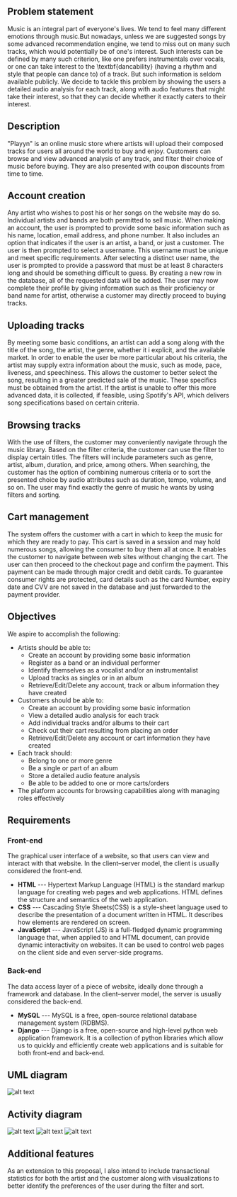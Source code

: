 ## Problem statement

Music is an integral part of everyone's lives. We tend to feel many different emotions through music.But nowadays, unless we are suggested songs by some advanced recommendation engine, we tend to miss out on many such tracks, which would potentially be of one's interest. Such interests can be defined by many such criterion, like one prefers instrumentals over vocals, or one can take interest to the \textbf{dancability} (having a rhythm and style that people can dance to) of a track. But such information is seldom available publicly. We decide to tackle this problem by showing the users a detailed audio analysis for each track, along with audio features that might take their interest, so that they can decide whether it exactly caters to their interest.

## Description

"Playyn" is an online music store where artists will upload their composed tracks for users all around the world to buy and enjoy. Customers can browse and view advanced analysis of any track, and filter their choice of music before buying. They are also presented with coupon discounts from time to time.

## Account creation

Any artist who wishes to post his or her songs on the website may do so. Individual artists and bands are both permitted to sell music. When making an account, the user is prompted to provide some basic information such as his name, location, email address, and phone number. It also includes an option that indicates if the user is an artist, a band, or just a customer. The user is then prompted to select a username. This username must be unique and meet specific requirements. After selecting a distinct user name, the user is prompted to provide a password that must be at least 8 characters long and should be something difficult to guess. By creating a new row in the database, all of the requested data will be added. The user may now complete their profile by giving information such as their proficiency or band name for artist, otherwise a customer may directly proceed to buying tracks.

## Uploading tracks

By meeting some basic conditions, an artist can add a song along with the title of the song, the artist, the genre, whether it i explicit, and the available market. In order to enable the user be more particular about his criteria, the artist may supply extra information about the music, such as mode, pace, liveness, and speechiness. This allows the customer to better select the song, resulting in a greater predicted sale of the music. These specifics must be obtained from the artist. If the artist is unable to offer this more advanced data, it is collected, if feasible, using Spotify's API, which delivers song specifications based on certain criteria.

## Browsing tracks

With the use of filters, the customer may conveniently navigate through the music library. Based on the filter criteria, the customer can use the filter to display certain titles. The filters will include parameters such as genre, artist, album, duration, and price, among others. When searching, the customer has the option of combining numerous criteria or to sort the presented choice by audio attributes such as duration, tempo, volume, and so on. The user may find exactly the genre of music he wants by using filters and sorting.

## Cart management

The system offers the customer with a cart in which to keep the music for which they are ready to pay. This cart is saved in a session and may hold numerous songs, allowing the consumer to buy them all at once. It enables the customer to navigate between web sites without changing the cart. The user can then proceed to the checkout page and confirm the payment. This payment can be made through major credit and debit cards. To guarantee consumer rights are protected, card details such as the card Number, expiry date and CVV are not saved in the database and just forwarded to the payment provider.

## Objectives

We aspire to accomplish the following:
- Artists should be able to:
	- Create an account by providing some basic information
	- Register as a band or an individual performer
	- Identify themselves as a vocalist and/or an instrumentalist
	- Upload tracks as singles or in an album
	- Retrieve/Edit/Delete any account, track or album information they have created
- Customers should be able to:
	- Create an account by providing some basic information
	- View a detailed audio analysis for each track
	- Add individual tracks and/or albums to their cart
	- Check out their cart resulting from placing an order
	- Retrieve/Edit/Delete any account or cart information they have created
- Each track should:
	- Belong to one or more genre
	- Be a single or part of an album
	- Store a detailed audio feature analysis
	- Be able to be added to one or more carts/orders
- The platform accounts for browsing capabilities along with managing roles effectively

## Requirements

### Front-end

The graphical user interface of a website, so that users can view and interact with that website. In the client–server model, the client is usually considered the front-end.
- **HTML** --- Hypertext Markup Language (HTML) is the standard markup language for creating web pages and web applications. HTML defines the structure and semantics of the web application.
- **CSS** --- Cascading Style Sheets(CSS) is a style-sheet language used to describe the presentation of a document written in HTML. It describes how elements are rendered on screen.
- **JavaScript** --- JavaScript (JS) is a full-fledged dynamic programming language that, when applied to and HTML document, can provide dynamic interactivity on websites. It can be used to control web pages on the client side and even server-side programs.

### Back-end

The data access layer of a piece of website, ideally done through a framework and database. In the client–server model, the server is usually considered the back-end.
- **MySQL** --- MySQL is a  free, open-source relational database management system (RDBMS). 
- **Django** --- Django is a free, open-source and high-level python web application framework. It is a collection of python libraries which allow us to quickly and efficiently create web applications and is suitable for both front-end and back-end.

## UML diagram

![alt text](https://github.com/chakrabortyde/playyn/static/img/uml.png?raw=true)

## Activity diagram

![alt text](https://github.com/chakrabortyde/playyn/static/img/ad2.png?raw=true)
![alt text](https://github.com/chakrabortyde/playyn/static/img/ad1.png?raw=true)
![alt text](https://github.com/chakrabortyde/playyn/static/img/ad3.png?raw=true)

## Additional features

As an extension to this proposal, I also intend to include transactional statistics for both the artist and the customer along with visualizations to better identify the preferences of the user during the filter and sort.
